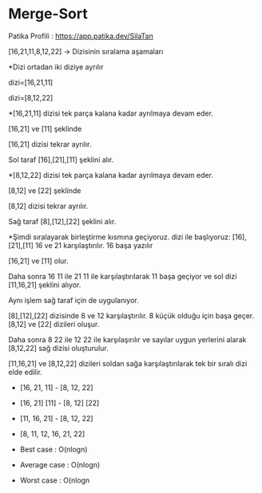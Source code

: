 # Merge-Sort

Patika Profili : https://app.patika.dev/SilaTan

[16,21,11,8,12,22] -> Dizisinin sıralama aşamaları

*Dizi ortadan iki diziye ayrılır

dizi=[16,21,11]

dizi=[8,12,22]

*[16,21,11] dizisi tek parça kalana kadar ayrılmaya devam eder.

[16,21] ve [11] şeklinde

[16,21] dizisi tekrar ayrılır.

Sol taraf [16],[21],[11] şeklini alır.

*[8,12,22] dizisi tek parça kalana kadar ayrılmaya devam eder.

[8,12] ve [22] şeklinde

[8,12] dizisi tekrar ayrılır.

Sağ taraf [8],[12],[22] şeklini alır.

*Şimdi sıralayarak birleştirme kısmına geçiyoruz.
dizi ile başlıyoruz: [16],[21],[11]
16 ve 21 karşılaştırılır. 16 başa yazılır

[16,21] ve [11] olur.

Daha sonra 16 11 ile 21 11 ile karşılaştırılarak 11 başa geçiyor ve sol dizi [11,16,21] şeklini alıyor.

Aynı işlem sağ taraf için de uygulanıyor.

[8],[12],[22] dizisinde 8 ve 12 karşılaştırılır. 8 küçük olduğu için başa geçer. [8,12] ve [22] dizileri oluşur.

Daha sonra 8 22 ile 12 22 ile karşılaşırılır ve sayılar uygun yerlerini alarak [8,12,22] sağ dizisi oluşturulur.

[11,16,21] ve [8,12,22] dizileri soldan sağa karşılaştırılarak tek bir sıralı dizi elde edilir.


* [16, 21, 11] - [8, 12, 22]
* [16, 21] [11] - [8, 12] [22]
* [11, 16, 21] - [8, 12, 22]
* [8, 11, 12, 16, 21, 22]



* Best case    : O(nlogn)
* Average case : O(nlogn)
* Worst case   : O(nlogn
